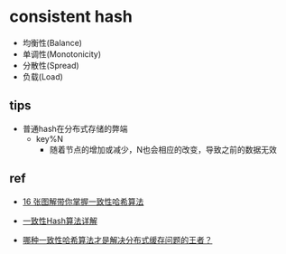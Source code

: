 
# consistent hash
+ 均衡性(Balance)
+ 单调性(Monotonicity)
+ 分散性(Spread)
+ 负载(Load)


## tips
+ 普通hash在分布式存储的弊端
    +  key%N
        + 随着节点的增加或减少，N也会相应的改变，导致之前的数据无效

## ref
+ [16 张图解带你掌握一致性哈希算法](https://developer.huawei.com/consumer/cn/forum/topic/0203810951415790238)
+ [一致性Hash算法详解](https://zhuanlan.zhihu.com/p/98030096)

+ [哪种一致性哈希算法才是解决分布式缓存问题的王者？](https://cloud.tencent.com/developer/article/1836320)